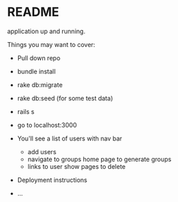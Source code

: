 # README


application up and running.

Things you may want to cover:

* Pull down repo

* bundle install

* rake db:migrate

* rake db:seed (for some test data)

* rails s

* go to localhost:3000

* You'll see a list of users with nav bar
  * add users
  * navigate to groups home page to generate groups
  * links to user show pages to delete

* Deployment instructions

* ...
